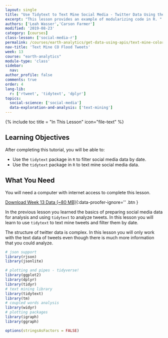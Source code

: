 ```yaml
---
layout: single
title: "Use Tidytext to Text Mine Social Media - Twitter Data Using the Twitter API from Rtweet in R"
excerpt: "This lesson provides an example of modularizing code in R. "
authors: ['Leah Wasser','Carson Farmer']
modified: '2019-08-23'
category: [courses]
class-lesson: ['social-media-r']
permalink: /courses/earth-analytics/get-data-using-apis/text-mine-colorado-flood-tweets-science-r/
nav-title: 'Text Mine CO Flood Tweets'
week: 13
course: "earth-analytics"
module-type: 'class'
sidebar:
  nav:
author_profile: false
comments: true
order: 4
lang-lib:
  r: ['rtweet', 'tidytext', 'dplyr']
topics:
  social-science: ['social-media']
  data-exploration-and-analysis: ['text-mining']
---
```




{% include toc title = "In This Lesson" icon="file-text" %}

<div class='notice--success' markdown="1">

## <i class="fa fa-graduation-cap" aria-hidden="true"></i> Learning Objectives

After completing this tutorial, you will be able to:

* Use the `tidytext` package in `R` to filter social media data by date.
* Use the `tidytext` package in `R` to text mine social media data.

## <i class="fa fa-check-square-o fa-2" aria-hidden="true"></i> What You Need

You will need a computer with internet access to complete this lesson.

[<i class="fa fa-download" aria-hidden="true"></i> Download Week 13 Data (~80 MB)](https://ndownloader.figshare.com/files/10960175){:data-proofer-ignore='' .btn }

</div>

In the previous lesson you learned the basics of preparing social media data for
analysis and using `tidytext` to analyze tweets. In this lesson you will learn to 
use `tidytext` to text mine tweets and filter them by date. 

The structure of twitter data is complex. In this lesson you will only work with 
the text data of tweets even though there is much more information that you could 
analyze.


```r
# json support
library(rjson)
library(jsonlite)

# plotting and pipes - tidyverse!
library(ggplot2)
library(dplyr)
library(tidyr)
# text mining library
library(tidytext)
library(tm)
# coupled words analysis
library(widyr)
# plotting packages
library(igraph)
library(ggraph)

options(stringsAsFactors = FALSE)
```





























